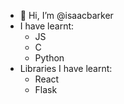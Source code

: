 - 👋 Hi, I’m @isaacbarker
- I have learnt:
  - JS
  - C
  - Python
- Libraries I have learnt:
  - React
  - Flask

